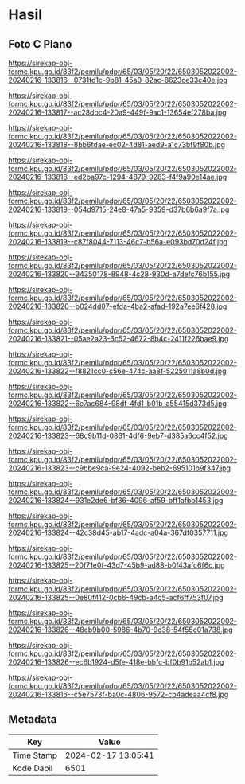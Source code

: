 # Hasil

## Foto C Plano

https://sirekap-obj-formc.kpu.go.id/83f2/pemilu/pdpr/65/03/05/20/22/6503052022002-20240216-133816--0731fd1c-9b81-45a0-82ac-8623ce33c40e.jpg

https://sirekap-obj-formc.kpu.go.id/83f2/pemilu/pdpr/65/03/05/20/22/6503052022002-20240216-133817--ac28dbc4-20a9-449f-9ac1-13654ef278ba.jpg

https://sirekap-obj-formc.kpu.go.id/83f2/pemilu/pdpr/65/03/05/20/22/6503052022002-20240216-133818--8bb6fdae-ec02-4d81-aed9-a1c73bf9f80b.jpg

https://sirekap-obj-formc.kpu.go.id/83f2/pemilu/pdpr/65/03/05/20/22/6503052022002-20240216-133818--ed2ba97c-1294-4879-9283-f4f9a90e14ae.jpg

https://sirekap-obj-formc.kpu.go.id/83f2/pemilu/pdpr/65/03/05/20/22/6503052022002-20240216-133819--054d9715-24e8-47a5-9359-d37b6b6a9f7a.jpg

https://sirekap-obj-formc.kpu.go.id/83f2/pemilu/pdpr/65/03/05/20/22/6503052022002-20240216-133819--c87f8044-7113-46c7-b56a-e093bd70d24f.jpg

https://sirekap-obj-formc.kpu.go.id/83f2/pemilu/pdpr/65/03/05/20/22/6503052022002-20240216-133820--34350178-8948-4c28-930d-a7defc76b155.jpg

https://sirekap-obj-formc.kpu.go.id/83f2/pemilu/pdpr/65/03/05/20/22/6503052022002-20240216-133820--b024dd07-efda-4ba2-afad-192a7ee6f428.jpg

https://sirekap-obj-formc.kpu.go.id/83f2/pemilu/pdpr/65/03/05/20/22/6503052022002-20240216-133821--05ae2a23-6c52-4672-8b4c-2411f226bae9.jpg

https://sirekap-obj-formc.kpu.go.id/83f2/pemilu/pdpr/65/03/05/20/22/6503052022002-20240216-133822--f8821cc0-c56e-474c-aa8f-5225011a8b0d.jpg

https://sirekap-obj-formc.kpu.go.id/83f2/pemilu/pdpr/65/03/05/20/22/6503052022002-20240216-133822--6c7ac684-98df-4fd1-b01b-a55415d373d5.jpg

https://sirekap-obj-formc.kpu.go.id/83f2/pemilu/pdpr/65/03/05/20/22/6503052022002-20240216-133823--68c9b11d-0861-4df6-9eb7-d385a6cc4f52.jpg

https://sirekap-obj-formc.kpu.go.id/83f2/pemilu/pdpr/65/03/05/20/22/6503052022002-20240216-133823--c9bbe9ca-9e24-4092-beb2-695101b9f347.jpg

https://sirekap-obj-formc.kpu.go.id/83f2/pemilu/pdpr/65/03/05/20/22/6503052022002-20240216-133824--931e2de6-bf36-4096-af59-bff1afbb1453.jpg

https://sirekap-obj-formc.kpu.go.id/83f2/pemilu/pdpr/65/03/05/20/22/6503052022002-20240216-133824--42c38d45-ab17-4adc-a04a-367df0357711.jpg

https://sirekap-obj-formc.kpu.go.id/83f2/pemilu/pdpr/65/03/05/20/22/6503052022002-20240216-133825--20f71e0f-43d7-45b9-ad88-b0f43afc6f6c.jpg

https://sirekap-obj-formc.kpu.go.id/83f2/pemilu/pdpr/65/03/05/20/22/6503052022002-20240216-133825--0e80f412-0cb6-49cb-a4c5-acf6ff753f07.jpg

https://sirekap-obj-formc.kpu.go.id/83f2/pemilu/pdpr/65/03/05/20/22/6503052022002-20240216-133826--48eb9b00-5986-4b70-9c38-54f55e01a738.jpg

https://sirekap-obj-formc.kpu.go.id/83f2/pemilu/pdpr/65/03/05/20/22/6503052022002-20240216-133826--ec6b1924-d5fe-418e-bbfc-bf0b91b52ab1.jpg

https://sirekap-obj-formc.kpu.go.id/83f2/pemilu/pdpr/65/03/05/20/22/6503052022002-20240216-133816--c5e7573f-ba0c-4806-9572-cb4adeaa4cf8.jpg


## Metadata

| Key        | Value               |
| ---------- | ------------------- |
| Time Stamp | 2024-02-17 13:05:41 |
| Kode Dapil | 6501                |



